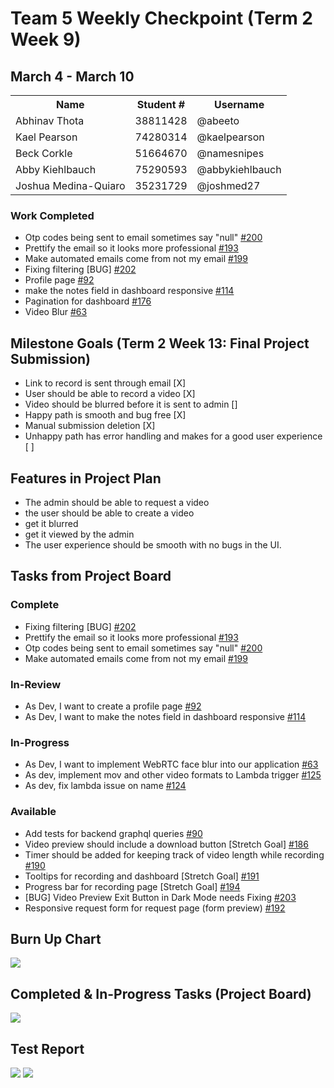 
# Team 5 Weekly Checkpoint (Term 2 Week 9)
## March 4 - March 10
<table>
  <tr><th>Name</th><th>Student #</th><th>Username</th></tr>
  <tr><td>Abhinav Thota</td><td>38811428</td><td>@abeeto</td></tr>
  <tr><td>Kael Pearson</td><td>74280314</td><td>@kaelpearson</td></tr>
  <tr><td>Beck Corkle</td><td>51664670</td><td>@namesnipes</td></tr>
  <tr><td>Abby Kiehlbauch</td><td>75290593</td><td>@abbykiehlbauch</td></tr>
  <tr><td>Joshua Medina-Quiaro</td><td>35231729</td><td>@joshmed27</td></tr>
</table>

### Work Completed
- Otp codes being sent to email sometimes say "null" [#200](https://github.com/username/repository/issues/200)
- Prettify the email so it looks more professional [#193](https://github.com/username/repository/issues/193)
- Make automated emails come from not my email [#199](https://github.com/username/repository/issues/199)
- Fixing filtering [BUG] [#202](https://github.com/username/repository/issues/202)
- Profile page [#92](https://github.com/username/repository/issues/92)
- make the notes field in dashboard responsive [#114](https://github.com/username/repository/issues/114)
- Pagination for dashboard [#176](https://github.com/username/repository/issues/176)
- Video Blur [#63](https://github.com/username/repository/issues/63)

## Milestone Goals (Term 2 Week 13: Final Project Submission)
- Link to record is sent through email [X]
- User should be able to record a video [X]
- Video should be blurred before it is sent to admin []
- Happy path is smooth and bug free [X]
- Manual submission deletion [X]
- Unhappy path has error handling and makes for a good user experience [ ]


## Features in Project Plan
- The admin should be able to request a video
-  the user should be able to create a video
  - get it blurred
  - get it viewed by the admin
- The user experience should be smooth with no bugs in the UI.

## Tasks from Project Board
### Complete
-  Fixing filtering [BUG] [#202](https://github.com/username/repository/issues/202)
-  Prettify the email so it looks more professional [#193](https://github.com/username/repository/issues/193)
-  Otp codes being sent to email sometimes say "null" [#200](https://github.com/username/repository/issues/200)
-  Make automated emails come from not my email [#199](https://github.com/username/repository/issues/199)
### In-Review
- As Dev, I want to create a profile page [#92](https://github.com/username/repository/issues/92)
- As Dev, I want to make the notes field in dashboard responsive [#114](https://github.com/username/repository/issues/114)
### In-Progress
- As Dev, I want to implement WebRTC face blur into our application [#63](https://github.com/username/repository/issues/63)
- As dev, implement mov and other video formats to Lambda trigger [#125](https://github.com/username/repository/issues/125)
- As dev, fix lambda issue on name [#124](https://github.com/username/repository/issues/124)
### Available
- Add tests for backend graphql queries [#90](https://github.com/username/repository/issues/90)
- Video preview should include a download button [Stretch Goal] [#186](https://github.com/username/repository/issues/186)
- Timer should be added for keeping track of video length while recording [#190](https://github.com/username/repository/issues/190)
- Tooltips for recording and dashboard [Stretch Goal] [#191](https://github.com/username/repository/issues/191)
- Progress bar for recording page [Stretch Goal] [#194](https://github.com/username/repository/issues/194)
- [BUG] Video Preview Exit Button in Dark Mode needs Fixing [#203](https://github.com/username/repository/issues/203)
- Responsive request form for request page (form preview)  [#192](https://github.com/COSC-499-W2023/year-long-project-team-5/issues/192)

## Burn Up Chart
<img src="https://i.imgur.com/RaQ2Bl0.png">

## Completed & In-Progress Tasks (Project Board)
<img src="https://i.imgur.com/9qosDCM.png">

## Test Report
<img src="https://i.imgur.com/hnudI7Z.png">
<img src="https://i.imgur.com/8aojH3O.png">
